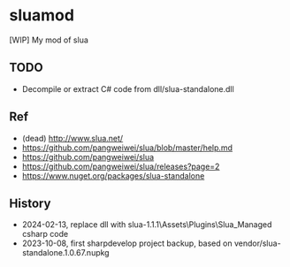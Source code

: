 # sluamod
[WIP] My mod of slua  

## TODO
* Decompile or extract C# code from dll/slua-standalone.dll  

## Ref  
* (dead) http://www.slua.net/  
* https://github.com/pangweiwei/slua/blob/master/help.md  
* https://github.com/pangweiwei/slua  
* https://github.com/pangweiwei/slua/releases?page=2  
* https://www.nuget.org/packages/slua-standalone  

## History  
* 2024-02-13, replace dll with slua-1.1.1\Assets\Plugins\Slua_Managed csharp code  
* 2023-10-08, first sharpdevelop project backup, based on vendor/slua-standalone.1.0.67.nupkg  

